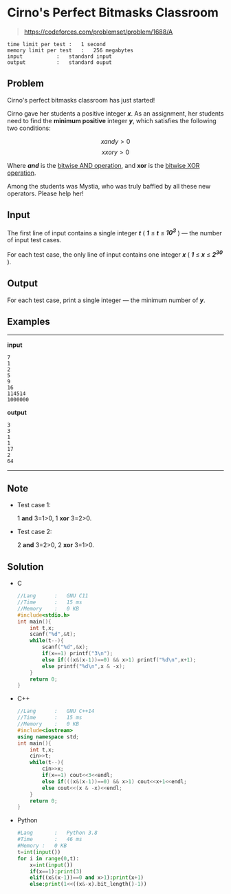 # Cirno's Perfect Bitmasks Classroom

> https://codeforces.com/problemset/problem/1688/A

```
time limit per test	:	1 second
memory limit per test	:	256 megabytes
input			:	standard input
output			:	standard ouput
```

## Problem

Cirno's perfect bitmasks classroom has just started!

Cirno gave her students a positive integer ***x***. As an assignment, her students need to find the **minimum positive** integer ***y***, which satisfies the following two conditions:

$$x and y>0$$
$$x xor y>0$$

Where ***and*** is the [bitwise AND operation](https://en.wikipedia.org/wiki/Bitwise_operation#AND), and **xor** is the [bitwise XOR operation](https://en.wikipedia.org/wiki/Bitwise_operation#XOR).

Among the students was Mystia, who was truly baffled by all these new operators. Please help her!

## Input

The first line of input contains a single integer ***t*** ( ***1*** ≤ ***t*** ≤ ***10<sup>3</sup>*** ) — the number of input test cases.

For each test case, the only line of input contains one integer ***x*** ( ***1*** ≤ ***x*** ≤ ***2<sup>30</sup>*** ).

## Output

For each test case, print a single integer — the minimum number of ***y***.

## Examples
---
**input**
```
7
1
2
5
9
16
114514
1000000
```
**output**
```
3
3
1
1
17
2
64
```
---

## Note

* Test case 1:

	1 **and** 3=1>0, 1 **xor** 3=2>0.

* Test case 2:

	2 **and** 3=2>0, 2 **xor** 3=1>0.

## Solution

* C

	```c
	//Lang		:	GNU C11
	//Time		:	15 ms
	//Memory	:	0 KB
	#include<stdio.h>
	int main(){
		int t,x;
		scanf("%d",&t);
		while(t--){
			scanf("%d",&x);
			if(x==1) printf("3\n"); 
			else if(((x&(x-1))==0) && x>1) printf("%d\n",x+1); 
			else printf("%d\n",x & -x);
		}
		return 0;
	}
	```

* C++

	```c++
	//Lang		:	GNU C++14
	//Time		:	15 ms
	//Memory	:	0 KB
	#include<iostream>
	using namespace std;
	int main(){
		int t,x;
		cin>>t;
		while(t--){
			cin>>x;
			if(x==1) cout<<3<<endl; 
			else if(((x&(x-1))==0) && x>1) cout<<x+1<<endl; 
			else cout<<(x & -x)<<endl;
		}
		return 0;
	}
	```

* Python

	```py
	#Lang		:	Python 3.8
	#Time		:	46 ms
	#Memory	:	0 KB
	t=int(input())
	for i in range(0,t):
	    x=int(input())
	    if(x==1):print(3)
	    elif((x&(x-1))==0 and x>1):print(x+1)
	    else:print(1<<((x&-x).bit_length()-1))
	```
